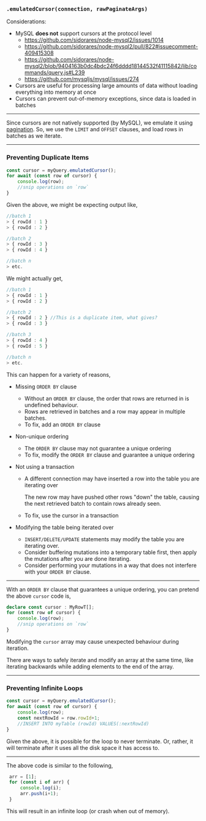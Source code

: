 ### `.emulatedCursor(connection, rawPaginateArgs)`

Considerations:
+ MySQL **does not** support cursors at the protocol level
  + https://github.com/sidorares/node-mysql2/issues/1014
  + https://github.com/sidorares/node-mysql2/pull/822#issuecomment-409415308
  + https://github.com/sidorares/node-mysql2/blob/9404163b0dc4bdc24f6dddd18144532f41115842/lib/commands/query.js#L239
  + https://github.com/mysqljs/mysql/issues/274
+ Cursors are useful for processing large amounts of data without loading everything into memory at once
+ Cursors can prevent out-of-memory exceptions, since data is loaded in batches

-----

Since cursors are not natively supported (by MySQL), we emulate it using [pagination](/doc/00-getting-started/15-paginate.md).
So, we use the `LIMIT` and `OFFSET` clauses, and load rows in batches as we iterate.

-----

### Preventing Duplicate Items

```ts
const cursor = myQuery.emulatedCursor();
for await (const row of cursor) {
    console.log(row);
    //snip operations on `row`
}
```

Given the above, we might be expecting output like,
```ts
//batch 1
> { rowId : 1 }
> { rowId : 2 }

//batch 2
> { rowId : 3 }
> { rowId : 4 }

//batch n
> etc.
```

We might actually get,
```ts
//batch 1
> { rowId : 1 }
> { rowId : 2 }

//batch 2
> { rowId : 2 } //This is a duplicate item, what gives?
> { rowId : 3 }

//batch 3
> { rowId : 4 }
> { rowId : 5 }

//batch n
> etc.
```

This can happen for a variety of reasons,
+ Missing `ORDER BY` clause
  + Without an `ORDER BY` clause, the order that rows are returned in is undefined behaviour.
  + Rows are retrieved in batches and a row may appear in multiple batches.
  + To fix, add an `ORDER BY` clause

+ Non-unique ordering
  + The `ORDER BY` clause may not guarantee a unique ordering
  + To fix, modify the `ORDER BY` clause and guarantee a unique ordering

+ Not using a transaction
  + A different connection may have inserted a row into the table you are iterating over

    The new row may have pushed other rows "down" the table,
    causing the next retrieved batch to contain rows already seen.

  + To fix, use the cursor in a transaction

+ Modifying the table being iterated over
  + `INSERT/DELETE/UPDATE` statements may modify the table you are iterating over.
  + Consider buffering mutations into a temporary table first,
    then apply the mutations after you are done iterating.
  + Consider performing your mutations in a way that does not interfere with your `ORDER BY` clause.

-----

With an `ORDER BY` clause that guarantees a unique ordering, you can pretend the above `cursor` code is,
```ts
declare const cursor : MyRowT[];
for (const row of cursor) {
    console.log(row);
    //snip operations on `row`
}
```

Modifying the `cursor` array may cause unexpected behaviour during iteration.

There are ways to safely iterate and modify an array at the same time,
like iterating backwards while adding elements to the end of the array.

-----

### Preventing Infinite Loops

```ts
const cursor = myQuery.emulatedCursor();
for await (const row of cursor) {
    console.log(row);
    const nextRowId = row.rowId+1;
    //INSERT INTO myTable (rowId) VALUES(:nextRowId)
}
```

Given the above, it is possible for the loop to never terminate.
Or, rather, it will terminate after it uses all the disk space it has access to.

-----

The above code is similar to the following,
```ts
 arr = [1];
 for (const i of arr) {
     console.log(i);
     arr.push(i+1);
 }
```

This will result in an infinite loop (or crash when out of memory).
